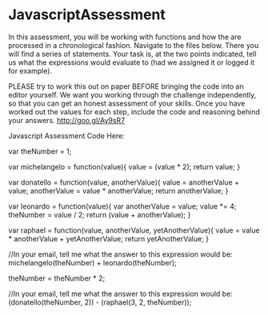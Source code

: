 # JavascriptAssessment

In this assessment, you will be working with functions and how the are processed in a chronological fashion. Navigate to the files below. There you will find a series of statements. Your task is, at the two points indicated, tell us what the expressions would evaluate to (had we assigned it or logged it for example).

PLEASE try to work this out on paper BEFORE bringing the code into an editor yourself. We want you working through the challenge independently, so that you can get an honest assessment of your skills.
Once you have worked out the values for each step, include the code and reasoning behind your answers.
http://goo.gl/Ay9sR7

Javascript Assessment Code Here:

var theNumber = 1;

var michelangelo = function(value){
    value = (value * 2);
    return value;
}

var donatello = function(value, anotherValue){
    value = anotherValue + value;
    anotherValue = value * anotherValue;
    return anotherValue;
}

var leonardo = function(value){
    var anotherValue = value;
    value *= 4;
    theNumber = value / 2;
    return (value + anotherValue);
}

var raphael = function(value, anotherValue, yetAnotherValue){
    value = value * anotherValue + yetAnotherValue;
    return yetAnotherValue;
}

//In your email, tell me what the answer to this expression would be:
michelangelo(theNumber) + leonardo(theNumber);

theNumber = theNumber * 2;

//In your email, tell me what the answer to this expression would be:
(donatello(theNumber, 2)) - (raphael(3, 2, theNumber));
